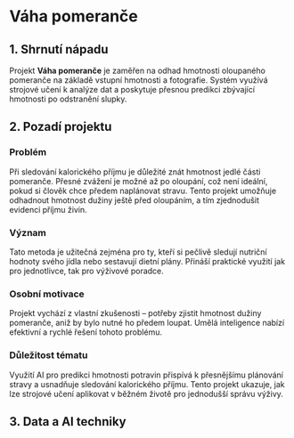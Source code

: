 # Váha pomeranče  

## 1. Shrnutí nápadu  
Projekt **Váha pomeranče** je zaměřen na odhad hmotnosti oloupaného pomeranče na základě vstupní hmotnosti a fotografie. Systém využívá strojové učení k analýze dat a poskytuje přesnou predikci zbývající hmotnosti po odstranění slupky.  

## 2. Pozadí projektu  

### Problém  
Při sledování kalorického příjmu je důležité znát hmotnost jedlé části pomeranče. Přesné zvážení je možné až po oloupání, což není ideální, pokud si člověk chce předem naplánovat stravu. Tento projekt umožňuje odhadnout hmotnost dužiny ještě před oloupáním, a tím zjednodušit evidenci příjmu živin.  

### Význam  
Tato metoda je užitečná zejména pro ty, kteří si pečlivě sledují nutriční hodnoty svého jídla nebo sestavují dietní plány. Přináší praktické využití jak pro jednotlivce, tak pro výživové poradce.  

### Osobní motivace  
Projekt vychází z vlastní zkušenosti – potřeby zjistit hmotnost dužiny pomeranče, aniž by bylo nutné ho předem loupat. Umělá inteligence nabízí efektivní a rychlé řešení tohoto problému.  

### Důležitost tématu  
Využití AI pro predikci hmotnosti potravin přispívá k přesnějšímu plánování stravy a usnadňuje sledování kalorického příjmu. Tento projekt ukazuje, jak lze strojové učení aplikovat v běžném životě pro jednodušší správu výživy.  

## 3. Data a AI techniky  
